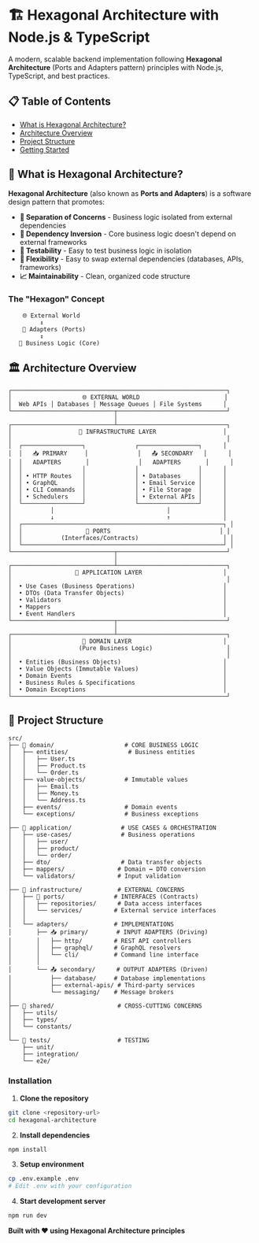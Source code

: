 # 🏗️ Hexagonal Architecture with Node.js & TypeScript

A modern, scalable backend implementation following **Hexagonal Architecture** (Ports and Adapters pattern) principles with Node.js, TypeScript, and best practices.

## 📋 Table of Contents

- [What is Hexagonal Architecture?](#what-is-hexagonal-architecture)
- [Architecture Overview](#architecture-overview)
- [Project Structure](#project-structure)
- [Getting Started](#getting-started)

## 🎯 What is Hexagonal Architecture?

**Hexagonal Architecture** (also known as **Ports and Adapters**) is a software design pattern that promotes:

- **🎯 Separation of Concerns** - Business logic isolated from external dependencies
- **🔌 Dependency Inversion** - Core business logic doesn't depend on external frameworks
- **🧪 Testability** - Easy to test business logic in isolation
- **🔄 Flexibility** - Easy to swap external dependencies (databases, APIs, frameworks)
- **📈 Maintainability** - Clean, organized code structure

### The "Hexagon" Concept

```
    🌐 External World
         ↕️
    🔌 Adapters (Ports)
         ↕️
   💎 Business Logic (Core)
```

## 🏛️ Architecture Overview

```
┌─────────────────────────────────────────────────────────────┐
│                    🌐 EXTERNAL WORLD                        │
│  Web APIs │ Databases │ Message Queues │ File Systems      │
└─────────────────────────────┬───────────────────────────────┘
                              │
┌─────────────────────────────┴───────────────────────────────┐
│                   🔧 INFRASTRUCTURE LAYER                   │
│                                                             │
│  ┌─────────────────┐              ┌─────────────────┐      │
│  │   📥 PRIMARY     │              │   📤 SECONDARY   │      │
│  │   ADAPTERS       │              │   ADAPTERS       │      │
│  │                 │              │                 │      │
│  │ • HTTP Routes   │              │ • Databases     │      │
│  │ • GraphQL       │              │ • Email Service │      │
│  │ • CLI Commands  │              │ • File Storage  │      │
│  │ • Schedulers    │              │ • External APIs │      │
│  └─────────────────┘              └─────────────────┘      │
│           │                                │               │
│           ↓                                ↑               │
│  ┌─────────────────────────────────────────────────────────┐ │
│  │                  🔌 PORTS                               │ │
│  │           (Interfaces/Contracts)                        │ │
│  └─────────────────────────────────────────────────────────┘ │
└─────────────────────────────┬───────────────────────────────┘
                              │
┌─────────────────────────────┴───────────────────────────────┐
│                  🎯 APPLICATION LAYER                       │
│                                                             │
│  • Use Cases (Business Operations)                         │
│  • DTOs (Data Transfer Objects)                            │
│  • Validators                                              │
│  • Mappers                                                 │
│  • Event Handlers                                          │
└─────────────────────────────┬───────────────────────────────┘
                              │
┌─────────────────────────────┴───────────────────────────────┐
│                    💎 DOMAIN LAYER                          │
│                   (Pure Business Logic)                     │
│                                                             │
│  • Entities (Business Objects)                             │
│  • Value Objects (Immutable Values)                        │
│  • Domain Events                                           │
│  • Business Rules & Specifications                         │
│  • Domain Exceptions                                       │
└─────────────────────────────────────────────────────────────┘
```

## 📁 Project Structure

```
src/
├── 💎 domain/                    # CORE BUSINESS LOGIC
│   ├── entities/                 # Business entities
│   │   ├── User.ts
│   │   ├── Product.ts
│   │   └── Order.ts
│   ├── value-objects/           # Immutable values
│   │   ├── Email.ts
│   │   ├── Money.ts
│   │   └── Address.ts
│   ├── events/                  # Domain events
│   └── exceptions/              # Business exceptions
│
├── 🎯 application/              # USE CASES & ORCHESTRATION
│   ├── use-cases/              # Business operations
│   │   ├── user/
│   │   ├── product/
│   │   └── order/
│   ├── dto/                    # Data transfer objects
│   ├── mappers/               # Domain ↔ DTO conversion
│   └── validators/            # Input validation
│
├── 🔧 infrastructure/          # EXTERNAL CONCERNS
│   ├── 🔌 ports/              # INTERFACES (Contracts)
│   │   ├── repositories/      # Data access interfaces
│   │   └── services/         # External service interfaces
│   │
│   └── adapters/             # IMPLEMENTATIONS
│       ├── 📥 primary/        # INPUT ADAPTERS (Driving)
│       │   ├── http/         # REST API controllers
│       │   ├── graphql/      # GraphQL resolvers
│       │   └── cli/          # Command line interface
│       │
│       └── 📤 secondary/      # OUTPUT ADAPTERS (Driven)
│           ├── database/     # Database implementations
│           ├── external-apis/ # Third-party services
│           └── messaging/    # Message brokers
│
├── 🔄 shared/                  # CROSS-CUTTING CONCERNS
│   ├── utils/
│   ├── types/
│   └── constants/
│
└── 🧪 tests/                   # TESTING
    ├── unit/
    ├── integration/
    └── e2e/
```

### Installation

1. **Clone the repository**
```bash
git clone <repository-url>
cd hexagonal-architecture
```

2. **Install dependencies**
```bash
npm install
```

3. **Setup environment**
```bash
cp .env.example .env
# Edit .env with your configuration
```

4. **Start development server**
```bash
npm run dev
```




**Built with ❤️ using Hexagonal Architecture principles**